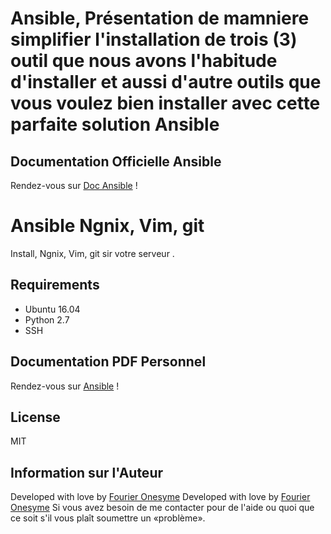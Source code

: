 # Ansible, Présentation de mamniere simplifier l'installation de trois (3) outil que nous avons l'habitude d'installer et aussi d'autre outils que vous voulez bien installer avec cette parfaite solution Ansible

Documentation Officielle Ansible
---------------------------------
Rendez-vous sur [Doc Ansible](http://docs.ansible.com/ansible/latest/index.html) !

Ansible Ngnix, Vim, git
=========

Install, Ngnix, Vim, git sir votre serveur .

Requirements
------------

* Ubuntu 16.04
* Python 2.7
* SSH

Documentation PDF Personnel
----------------------------------------
Rendez-vous sur [Ansible](https://share.veone.net/index.php/s/rgeqd290ZLQuJGr) !

License
-------

MIT

 Information sur l'Auteur
-------------------------

Developed with love by [Fourier Onesyme](https://www.linkedin.com/in/konan-n%E2%80%99guessan-b78b15a4/) 
Developed with love by [Fourier Onesyme](https://web.facebook.com/formationlinuxpython/) 
Si vous avez besoin de me contacter pour de l'aide ou quoi que ce soit s'il vous plaît soumettre un «problème».